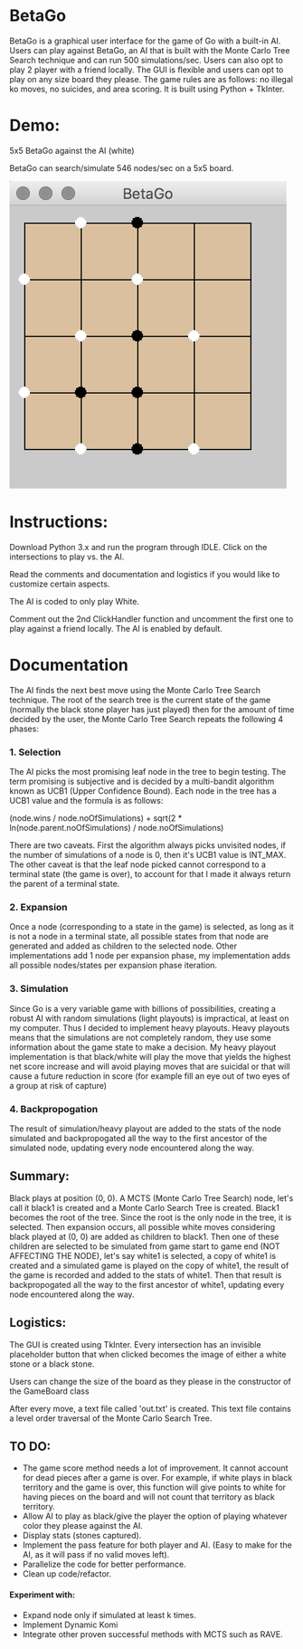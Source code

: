 # BetaGo
BetaGo is a graphical user interface for the game of Go with a built-in AI. Users can play against BetaGo, an AI that is built with the Monte Carlo Tree Search technique and can run 500 simulations/sec. Users can also opt to play 2 player with a friend locally. The GUI is flexible and users can opt to play on any size board they please. The game rules are as follows: no illegal ko moves, no suicides, and area scoring. It is built using Python + TkInter.

# Demo:
5x5 BetaGo against the AI (white)

BetaGo can search/simulate 546 nodes/sec on a 5x5 board.


![BetaGo Demo](/BetaGo.png)

# Instructions:

Download Python 3.x and run the program through IDLE. Click on the intersections to play vs. the AI.

Read the comments and documentation and logistics if you would like to customize certain aspects. 

The AI is coded to only play White.

Comment out the 2nd ClickHandler function and uncomment the first one to play against a friend locally. The AI is enabled by default.

# Documentation

The AI finds the next best move using the Monte Carlo Tree Search technique. The root of the search tree is the current state of the game (normally the black stone player has just played) then for the amount of time decided by the user, the Monte Carlo Tree Search repeats the following 4 phases:

### 1. Selection

The AI picks the most promising leaf node in the tree to begin testing. The term promising is subjective and is decided by a multi-bandit algorithm known as UCB1 (Upper Confidence Bound). Each node in the tree has a UCB1 value and the formula is as follows:

(node.wins / node.noOfSimulations) + sqrt(2 * ln(node.parent.noOfSimulations) / node.noOfSimulations)

There are two caveats. First the algorithm always picks unvisited nodes, if the number of simulations of a node is 0, then it's UCB1 value is INT_MAX. The other caveat is that the leaf node picked cannot correspond to a terminal state (the game is over), to account for that I made it always return the parent of a terminal state.

### 2. Expansion

Once a node (corresponding to a state in the game) is selected, as long as it is not a node in a terminal state, all possible states from that node are generated and added as children to the selected node. Other implementations add 1 node per expansion phase, my implementation adds all possible nodes/states per expansion phase iteration.

### 3. Simulation

Since Go is a very variable game with billions of possibilities, creating a robust AI with random simulations (light playouts) is impractical, at least on my computer. Thus I decided to implement heavy playouts. Heavy playouts means that the simulations are not completely random, they use some information about the game state to make a decision. My heavy playout implementation is that black/white will play the move that yields the highest net score increase and will avoid playing moves that are suicidal or that will cause a future reduction in score (for example fill an eye out of two eyes of a group at risk of capture)

### 4. Backpropogation

The result of simulation/heavy playout are added to the stats of the node simulated and backpropogated all the way to the first ancestor of the simulated node, updating every node encountered along the way.


## Summary:

Black plays at position (0, 0). A MCTS (Monte Carlo Tree Search) node, let's call it black1 is created and a Monte Carlo Search Tree is created. Black1 becomes the root of the tree. Since the root is the only node in the tree, it is selected. Then expansion occurs, all possible white moves considering black played at (0, 0) are added as children to black1. Then one of these children are selected to be simulated from game start to game end (NOT AFFECTING THE NODE), let's say white1 is selected, a copy of white1 is created and a simulated game is played on the copy of white1, the result of the game is recorded and added to the stats of white1. Then that result is backpropogated all the way to the first ancestor of white1, updating every node encountered along the way.

## Logistics: 

The GUI is created using TkInter. Every intersection has an invisible placeholder button that when clicked becomes the image of either a white stone or a black stone.

Users can change the size of the board as they please in the constructor of the GameBoard class

After every move, a text file called 'out.txt' is created. This text file contains a level order traversal of the Monte Carlo Search Tree.

## TO DO:

- The game score method needs a lot of improvement. It cannot account for dead pieces after a game is over. For example, if white plays in black territory and the game is over, this function will give points to white for having pieces on the board and will not count that territory as black territory.
- Allow AI to play as black/give the player the option of playing whatever color they please against the AI.
- Display stats (stones captured).
- Implement the pass feature for both player and AI. (Easy to make for the AI, as it will pass if no valid moves left).
- Parallelize the code for better performance.
- Clean up code/refactor.
#### Experiment with: 
- Expand node only if simulated at least k times.
- Implement Dynamic Komi
- Integrate other proven successful methods with MCTS such as RAVE.
